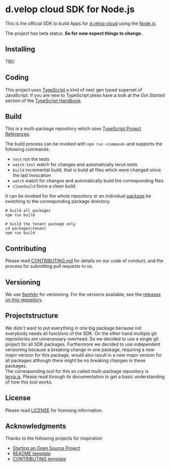 # d.velop cloud SDK for Node.js

This is the official SDK to build Apps for [d.velop cloud](https://www.d-velop.de/cloud/) using 
the [Node.js](https://nodejs.org/en/).

The project has beta status. **So for now expect things to change.** 

## Installing

TBD

## Coding
This project uses [TypeScript](https://www.typescriptlang.org/) a kind of next gen typed superset of JavaScript.
If you are new to TypeScript pleas have a look at the *Get Started* section of the 
[TypeScript Handbook](https://www.typescriptlang.org/docs/handbook/intro.html).

## Build
This is a multi-package repository which uses 
[TypeScript Project References](https://www.typescriptlang.org/docs/handbook/project-references.html#composite).

The build process can be invoked with `npm run <command>` and supports the following commands:

- `test` run the tests
- `watch-test` watch for changes and automatically rerun tests
- `build` incremental build, that is build all files which were changed since the last invocation
- `watch` watch for changes and automatically build the corresponding files
- `cleanbuild` force a clean build

It can be invoked for the whole repository or an individual [package](./packages) be switching to the corresponding
package directory.

```
# build all packages
npm run build

# build the tenant package only
cd packages\tenant
npm run build
```

## Contributing

Please read [CONTRIBUTING.md](CONTRIBUTING.md) for details on our code of conduct,
and the process for submitting pull requests to us.

## Versioning

We use [SemVer](http://semver.org/) for versioning. For the versions available, see 
the [releases on this repository](https://github.com/d-velop/dvelop-sdk-node/releases).

## Projectstructure
We didn't want to put everything in one big package because not everybody needs all functions of the SDK.
On the other hand multiple git repositories are unnecessary overhead. So we decided to use a single git project
for all SDK packages. Furthermore we decided to use independent versioning because a breaking change
in one package, requiring a new major version for this package, would also result in a new major version for all packages
although there might be no breaking changes in these packages.   
The corresponding tool for this so called multi-package repository is [lerna.js](https://lerna.js.org/).
Please read through its documentation to get a basic understanding of how this tool works. 

## License

Please read [LICENSE](LICENSE) for licensing information.

## Acknowledgments

Thanks to the following projects for inspiration

* [Starting an Open Source Project](https://opensource.guide/starting-a-project/)
* [README template](https://gist.github.com/PurpleBooth/109311bb0361f32d87a2)
* [CONTRIBUTING template](https://github.com/nayafia/contributing-template/blob/master/CONTRIBUTING-template.md)